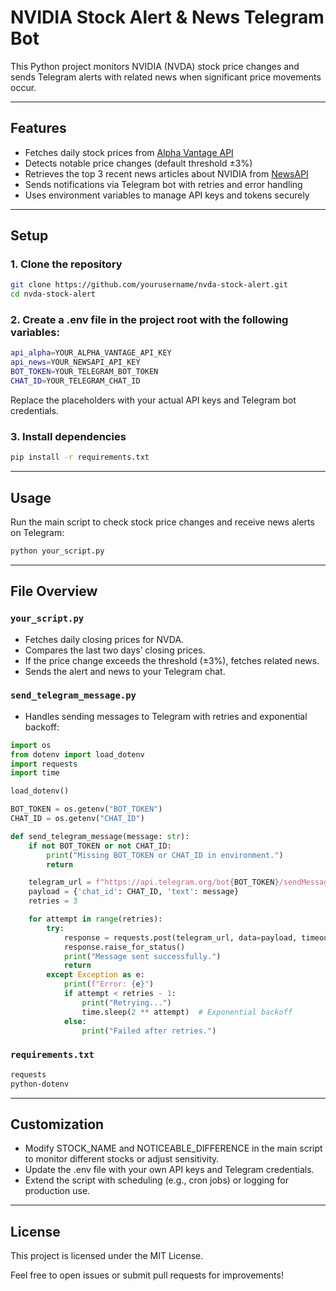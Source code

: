 # NVIDIA Stock Alert & News Telegram Bot

This Python project monitors NVIDIA (NVDA) stock price changes and sends Telegram alerts with related news when significant price movements occur.

---

## Features

- Fetches daily stock prices from [Alpha Vantage API](https://www.alphavantage.co/)
- Detects notable price changes (default threshold ±3%)
- Retrieves the top 3 recent news articles about NVIDIA from [NewsAPI](https://newsapi.org/)
- Sends notifications via Telegram bot with retries and error handling
- Uses environment variables to manage API keys and tokens securely

---

## Setup

### 1. Clone the repository

```bash
git clone https://github.com/yourusername/nvda-stock-alert.git
cd nvda-stock-alert
```
### 2. Create a .env file in the project root with the following variables:
```bash
api_alpha=YOUR_ALPHA_VANTAGE_API_KEY
api_news=YOUR_NEWSAPI_API_KEY
BOT_TOKEN=YOUR_TELEGRAM_BOT_TOKEN
CHAT_ID=YOUR_TELEGRAM_CHAT_ID
```
Replace the placeholders with your actual API keys and Telegram bot credentials.
### 3. Install dependencies
```bash
pip install -r requirements.txt
```

---

## Usage

Run the main script to check stock price changes and receive news alerts on Telegram:
```bash
python your_script.py
```

---


## File Overview
### `your_script.py`

- Fetches daily closing prices for NVDA. 
- Compares the last two days’ closing prices. 
- If the price change exceeds the threshold (±3%), fetches related news. 
- Sends the alert and news to your Telegram chat.

### `send_telegram_message.py`

- Handles sending messages to Telegram with retries and exponential backoff:

```python
import os
from dotenv import load_dotenv
import requests
import time

load_dotenv()

BOT_TOKEN = os.getenv("BOT_TOKEN")
CHAT_ID = os.getenv("CHAT_ID")

def send_telegram_message(message: str):
    if not BOT_TOKEN or not CHAT_ID:
        print("Missing BOT_TOKEN or CHAT_ID in environment.")
        return

    telegram_url = f"https://api.telegram.org/bot{BOT_TOKEN}/sendMessage"
    payload = {'chat_id': CHAT_ID, 'text': message}
    retries = 3

    for attempt in range(retries):
        try:
            response = requests.post(telegram_url, data=payload, timeout=5)
            response.raise_for_status()
            print("Message sent successfully.")
            return
        except Exception as e:
            print(f"Error: {e}")
            if attempt < retries - 1:
                print("Retrying...")
                time.sleep(2 ** attempt)  # Exponential backoff
            else:
                print("Failed after retries.")
```

### `requirements.txt`
```bash
requests
python-dotenv
```

---


## Customization
- Modify STOCK_NAME and NOTICEABLE_DIFFERENCE in the main script to monitor different stocks or adjust sensitivity. 
- Update the .env file with your own API keys and Telegram credentials. 
- Extend the script with scheduling (e.g., cron jobs) or logging for production use.

---


## License
This project is licensed under the MIT License.

Feel free to open issues or submit pull requests for improvements!
